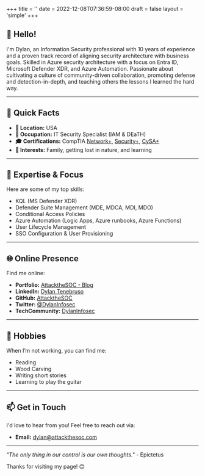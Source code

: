 +++
title = ''
date = 2022-12-08T07:36:59-08:00
draft = false
layout = 'simple'
+++

## 👋 Hello!  
I'm Dylan, an Information Security professional with 10 years of experience and a proven track record of aligning security architecture with business goals. Skilled in Azure security architecture with a focus on Entra ID, Microsoft Defender XDR, and Azure Automation. Passionate about cultivating a culture of community-driven collaboration, promoting defense and detection-in-depth, and teaching others the lessons I learned the hard way.

---

## 🌟 Quick Facts  
- **📍 Location:** USA
- **💼 Occupation:** IT Security Specialist (IAM & DEaTH)
- **🎓 Certifications:** CompTIA [Network+](https://www.credly.com/badges/cdb5ed70-3460-4dd9-9039-7a7fb10bab4b/public_url), [Security+](https://www.credly.com/badges/4b3f14eb-a9a2-4b52-a205-618af42615d6/public_url), [CySA+](https://www.credly.com/badges/f071c230-384e-4bda-812f-aefc0adccd9b/public_url)
- **🍄 Interests:** Family, getting lost in nature, and learning

---

## 🌟 Expertise & Focus  
Here are some of my top skills:  
- KQL (MS Defender XDR)  
- Defender Suite Management (MDE, MDCA, MDI, MDO)
- Conditional Access Policies  
- Azure Automation (Logic Apps, Azure runbooks, Azure Functions)
- User Lifecycle Management
- SSO Configuration & User Provisioning
---

## 🌐 Online Presence  
Find me online:  
- **Portfolio:** [AttacktheSOC - Blog](https://attackthesoc.com)
- **LinkedIn:** [Dylan Tenebruso](https://www.linkedin.com/in/dylten6/)
- **GitHub:** [AttacktheSOC](https://github.com/AttacktheSOC)  
- **Twitter:** [@DylanInfosec](https://twitter.com/DylanInfosec)
- **TechCommunity:** [DylanInfosec](https://techcommunity.microsoft.com/users/dylaninfosec/2394710)

---

## 🎯 Hobbies  
When I’m not working, you can find me:  
- Reading
- Wood Carving  
- Writing short stories
- Learning to play the guitar

---

## 📫 Get in Touch  
I'd love to hear from you! Feel free to reach out via:  
- **Email:** [dylan@attackthesoc.com](mailto:dylan@attackthesoc.com)

---


*"The only thing in our control is our own thoughts."* - Epictetus  

Thanks for visiting my page! 😊